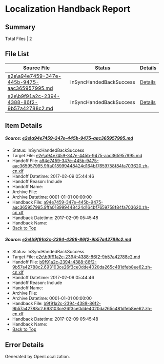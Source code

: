 # <a name='report-top'></a> Localization Handback Report

## Summary
 Total Files | 2

## File List
 Source File | Status | Details 
 ----------- | ------ | ------- 
 [e2e\a94e7459-347e-445b-9475-aac365957995.md](https://github.com/OpenLocalizationTestOrg/ol-test0/blob/2c027015ca7b6b64685e8541e5108ee618c00ad2/e2e/a94e7459-347e-445b-9475-aac365957995.md) | InSyncHandedBackSuccess | [Details](#15f4c9b5b4012eb55cb14f440096f730576443be1)
 [e2e\b9f91a2c-2394-4388-86f2-9b57a42788c2.md](https://github.com/OpenLocalizationTestOrg/ol-test0/blob/2c027015ca7b6b64685e8541e5108ee618c00ad2/e2e/b9f91a2c-2394-4388-86f2-9b57a42788c2.md) | InSyncHandedBackSuccess | [Details](#0c54e1c324ae89a56eea2b8f2c200cf399a9c76a2)

## Item Details
##### <a name='15f4c9b5b4012eb55cb14f440096f730576443be1'></a> Source: [e2e\a94e7459-347e-445b-9475-aac365957995.md](https://github.com/OpenLocalizationTestOrg/ol-test0/blob/2c027015ca7b6b64685e8541e5108ee618c00ad2/e2e/a94e7459-347e-445b-9475-aac365957995.md)
* Status: InSyncHandedBackSuccess
* Target File: [e2e\a94e7459-347e-445b-9475-aac365957995.md](https://github.com/OpenLocalizationTestOrg/ol-test0-zhcn/blob/f8092e916d9593c264e6618744efb5208a4082ae/e2e/a94e7459-347e-445b-9475-aac365957995.md)
* Handoff File: [a94e7459-347e-445b-9475-aac365957995.9ffa018999448424d164bf7659758f84fa703620.zh-cn.xlf](https://github.com/OpenLocalizationTestOrg/ol-test0-handoff/blob/a5ebc1ce9fb8f66a724b8d57a8e05231cec20154/ol-handoff/OpenLocalizationTestOrg/ol-test0-zhcn/shujia/ht/a94e7459-347e-445b-9475-aac365957995.9ffa018999448424d164bf7659758f84fa703620.zh-cn.xlf)
* Handoff Datetime: 2017-02-09 05:44:46
* Handoff Reason: Include
* Handoff Name: 
* Archive File: 
* Archive Datetime: 0001-01-01 00:00:00
* Handback File: [a94e7459-347e-445b-9475-aac365957995.9ffa018999448424d164bf7659758f84fa703620.zh-cn.xlf](https://github.com/OpenLocalizationTestOrg/ol-test0-handback/blob/238d09f523d7c449783dbe4adadcc3350634ccca/ol-handback/OpenLocalizationTestOrg/ol-test0-zhcn/shujia/ht/a94e7459-347e-445b-9475-aac365957995.9ffa018999448424d164bf7659758f84fa703620.zh-cn.xlf)
* Handback Datetime: 2017-02-09 05:45:48
* Handback Name: 
* [Back to Top](#report-top)

##### <a name='0c54e1c324ae89a56eea2b8f2c200cf399a9c76a2'></a> Source: [e2e\b9f91a2c-2394-4388-86f2-9b57a42788c2.md](https://github.com/OpenLocalizationTestOrg/ol-test0/blob/2c027015ca7b6b64685e8541e5108ee618c00ad2/e2e/b9f91a2c-2394-4388-86f2-9b57a42788c2.md)
* Status: InSyncHandedBackSuccess
* Target File: [e2e\b9f91a2c-2394-4388-86f2-9b57a42788c2.md](https://github.com/OpenLocalizationTestOrg/ol-test0-zhcn/blob/f8092e916d9593c264e6618744efb5208a4082ae/e2e/b9f91a2c-2394-4388-86f2-9b57a42788c2.md)
* Handoff File: [b9f91a2c-2394-4388-86f2-9b57a42788c2.693103ce26f3ce0dde4020da265c481dfeb8ee62.zh-cn.xlf](https://github.com/OpenLocalizationTestOrg/ol-test0-handoff/blob/a5ebc1ce9fb8f66a724b8d57a8e05231cec20154/ol-handoff/OpenLocalizationTestOrg/ol-test0-zhcn/shujia/ht/b9f91a2c-2394-4388-86f2-9b57a42788c2.693103ce26f3ce0dde4020da265c481dfeb8ee62.zh-cn.xlf)
* Handoff Datetime: 2017-02-09 05:44:46
* Handoff Reason: Include
* Handoff Name: 
* Archive File: 
* Archive Datetime: 0001-01-01 00:00:00
* Handback File: [b9f91a2c-2394-4388-86f2-9b57a42788c2.693103ce26f3ce0dde4020da265c481dfeb8ee62.zh-cn.xlf](https://github.com/OpenLocalizationTestOrg/ol-test0-handback/blob/238d09f523d7c449783dbe4adadcc3350634ccca/ol-handback/OpenLocalizationTestOrg/ol-test0-zhcn/shujia/ht/b9f91a2c-2394-4388-86f2-9b57a42788c2.693103ce26f3ce0dde4020da265c481dfeb8ee62.zh-cn.xlf)
* Handback Datetime: 2017-02-09 05:45:48
* Handback Name: 
* [Back to Top](#report-top)


## Error Details

Generated by OpenLocalization.

